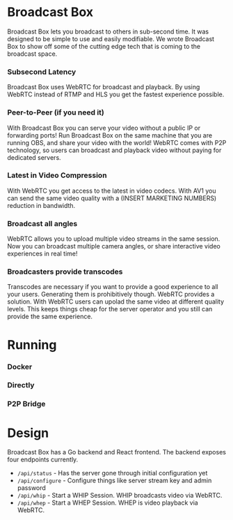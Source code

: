 # Broadcast Box
Broadcast Box lets you broadcast to others in sub-second time. It was designed
to be simple to use and easily modifiable. We wrote Broadcast Box to show off some
of the cutting edge tech that is coming to the broadcast space.

### Subsecond Latency
Broadcast Box uses WebRTC for broadcast and playback. By using WebRTC instead of
RTMP and HLS you get the fastest experience possible.

### Peer-to-Peer (if you need it)
With Broadcast Box you can serve your video without a public IP or forwarding ports!
Run Broadcast Box on the same machine that you are running OBS, and share your
video with the world! WebRTC comes with P2P technology, so users can broadcast
and playback video without paying for dedicated servers.

### Latest in Video Compression
With WebRTC you get access to the latest in video codecs. With AV1 you can send
the same video quality with a (INSERT MARKETING NUMBERS) reduction in bandwidth.

### Broadcast all angles
WebRTC allows you to upload multiple video streams in the same session. Now you can
broadcast multiple camera angles, or share interactive video experiences in real time!

### Broadcasters provide transcodes
Transcodes are necessary if you want to provide a good experience to all your users.
Generating them is prohibitively though. WebRTC provides a solution. With WebRTC
users can upolad the same video at different quality levels. This
keeps things cheap for the server operator and you still can provide the same
experience.

# Running
### Docker
### Directly
### P2P Bridge


# Design
Broadcast Box has a Go backend and React frontend. The backend exposes four endpoints currently.

* `/api/status` - Has the server gone through initial configuration yet
* `/api/configure` - Configure things like server stream key and admin password
* `/api/whip` - Start a WHIP Session. WHIP broadcasts video via WebRTC.
* `/api/whep` - Start a WHEP Session. WHEP is video playback via WebRTC.
